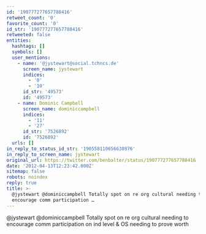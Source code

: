 ```yaml
---
id: '190777277657788416'
retweet_count: '0'
favorite_count: '0'
id_str: '190777277657788416'
retweeted: false
entities:
  hashtags: []
  symbols: []
  user_mentions:
    - name: '@jystewart@social.tchncs.de'
      screen_name: jystewart
      indices:
        - '0'
        - '10'
      id_str: '49573'
      id: '49573'
    - name: Dominic Campbell
      screen_name: dominiccampbell
      indices:
        - '11'
        - '27'
      id_str: '7526892'
      id: '7526892'
  urls: []
in_reply_to_status_id_str: '190558110656638976'
in_reply_to_screen_name: jystewart
original_url: https://twitter.com/benbalter/status/190777277657788416
date: '2012-04-13T12:23:42.000Z'
sitemap: false
robots: noindex
reply: true
title: >-
  @jystewart @dominiccampbell Totally spot on re org cultural needing to
  encourage comm participation …
---
```


@jystewart @dominiccampbell Totally spot on re org cultural needing to encourage comm participation on ind level & OS needing to prove worth